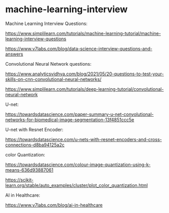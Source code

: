 # machine-learning-interview



Machine Learning Interview Questions:

https://www.simplilearn.com/tutorials/machine-learning-tutorial/machine-learning-interview-questions

https://www.v7labs.com/blog/data-science-interview-questions-and-answers




Convolutional Neural Network questions:

https://www.analyticsvidhya.com/blog/2021/05/20-questions-to-test-your-skills-on-cnn-convolutional-neural-networks/

https://www.simplilearn.com/tutorials/deep-learning-tutorial/convolutional-neural-network



U-net:

https://towardsdatascience.com/paper-summary-u-net-convolutional-networks-for-biomedical-image-segmentation-13f4851ccc5e


U-net with Resnet Encoder:

https://towardsdatascience.com/u-nets-with-resnet-encoders-and-cross-connections-d8ba94125a2c


color Quantization:

https://towardsdatascience.com/colour-image-quantization-using-k-means-636d93887061

https://scikit-learn.org/stable/auto_examples/cluster/plot_color_quantization.html


AI in Healthcare:

https://www.v7labs.com/blog/ai-in-healthcare







